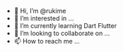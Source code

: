 - 👋 Hi, I’m @rukime
- 👀 I’m interested in ...
- 🌱 I’m currently learning Dart Flutter
- 💞️ I’m looking to collaborate on ...
- 📫 How to reach me ...

<!---
rukime/rukime is a ✨ special ✨ repository because its `README.md` (this file) appears on your GitHub profile.
You can click the Preview link to take a look at your changes.
--->
